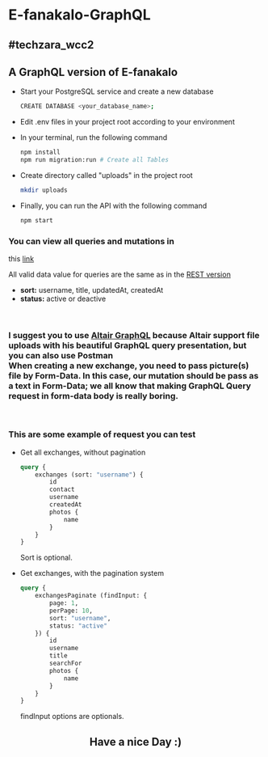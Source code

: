 # E-fanakalo-GraphQL

## #techzara_wcc2

## A GraphQL version of E-fanakalo

* Start your PostgreSQL service and create a new database 
    ```bash
    CREATE DATABASE <your_database_name>;
    ```

* Edit .env files in your project root according to your environment
    
* In your terminal, run the following command
    ```bash
    npm install
    npm run migration:run # Create all Tables
    ```
* Create directory called "uploads" in the project root
    ```bash
    mkdir uploads
    ```

* Finally, you can run the API with the following command
    ```bash
    npm start
    ```

### You can view all queries and mutations in 
this [link](src/schema.gql)

All valid data value for queries are the same as in the [REST version](https://github.com/Fuji-Noobie-Ghost/e-fanakalo)

* <b>sort:</b> username, title, updatedAt, createdAt
* <b>status:</b> active or deactive

<br>

### I suggest you to use [Altair GraphQL](https://altairgraphql.dev) because Altair support file uploads with his beautiful GraphQL query presentation, but you can also use Postman<br>When creating a new exchange, you need to pass picture(s) file by Form-Data. In this case, our mutation should be pass as a text in Form-Data; we all know that making GraphQL Query request in form-data body is really boring.
<br>

### This are some example of request you can test

* Get all exchanges, without pagination

    ```graphql
    query {
        exchanges (sort: "username") {
            id
            contact
            username
            createdAt
            photos {
                name
            }
        }
    }
    ```
    Sort is optional.

* Get exchanges, with the pagination system
    ```graphql
    query {
        exchangesPaginate (findInput: {
            page: 1,
            perPage: 10,
            sort: "username",
            status: "active"
        }) {
            id
            username
            title
            searchFor
            photos {
                name
            }
        }
    }
    ```
    findInput options are optionals.

## <center>Have a nice Day :)</center>
